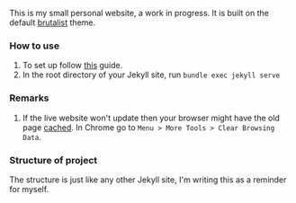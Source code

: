 This is my small personal website, a work in progress. It is built on the default [brutalist](https://github.com/kwhaler/brutalist-jekyll) theme. 

### How to use
1. To set up follow [this](https://help.github.com/en/articles/setting-up-your-github-pages-site-locally-with-jekyll) guide. 
2. In the root directory of your Jekyll site, run `bundle exec jekyll serve`

### Remarks
1. If the live website won't update then your browser might have the old page [cached](https://stackoverflow.com/a/47443046). In Chrome go to `Menu > More Tools > Clear Browsing Data`. 

### Structure of project
The structure is just like any other Jekyll site, I'm writing this as a reminder for myself. 